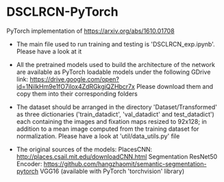 # DSCLRCN-PyTorch
PyTorch implementation of https://arxiv.org/abs/1610.01708

- The main file used to run training and testing is 'DSCLRCN_exp.ipynb'. Please have a look at it

- All the pretrained models used to build the architecture of the network are available as PyTorch loadable models under the following GDrive link: https://drive.google.com/open?id=1NiIkHm9e1fO7ilox4ZdRGkgiQZHbcr7x
Please download them and copy them into their corresponding folders

- The dataset should be arranged in the directory 'Dataset/Transformed' as three dictionaries ('train_datadict', 'val_datadict' and test_datadict') each containing the images and fixation maps resized to 92x128; in addition to a mean image computed from the training dataset for normalization. Please have a look at 'util/data_utils.py' file

- The original sources of the models:
PlacesCNN: http://places.csail.mit.edu/downloadCNN.html
Segmentation ResNet50 Encoder: https://github.com/hangzhaomit/semantic-segmentation-pytorch
VGG16 (available with PyTorch 'torchvision' library)
